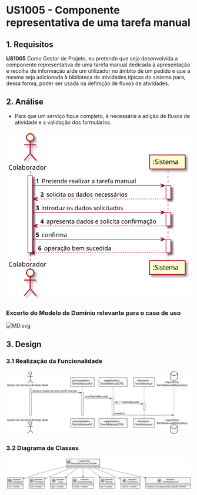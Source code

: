 # US1005 - Componente representativa de uma tarefa manual


## 1. Requisitos

**US1005** Como Gestor de Projeto, eu pretendo que seja desenvolvida a componente representativa de uma tarefa manual dedicada à apresentação e recolha de informação a/de um utilizador no âmbito de um pedido e que a mesma seja adicionada à biblioteca de atividades típicas do sistema para, dessa forma, poder ser usada na definição de fluxos de atividades.

## 2. Análise

* Para que um serviço fique completo, é necessária a adição de fluxos de atividade e a validação dos formulários.

![SSD.svg](SSD.svg)

### Excerto do Modelo de Domínio relevante para o caso de uso

![MD.svg](MD.svg)


## 3. Design

### 3.1 Realização da Funcionalidade

![SD.svg](SD.svg)

### 3.2 Diagrama de Classes

![CD.svg](CD.svg)
